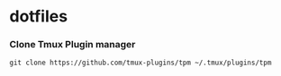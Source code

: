 # dotfiles

### Clone Tmux Plugin manager
`git clone https://github.com/tmux-plugins/tpm ~/.tmux/plugins/tpm`
